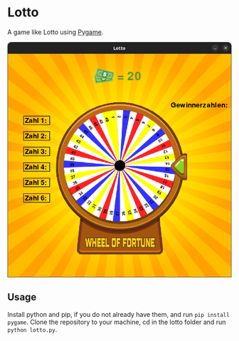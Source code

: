 # Lotto

A game like Lotto using [Pygame](https://github.com/pygame/pygame).

<p align="center">
  <img alt="A Screenshot of the game" src="images/screenshot.png">
</p>

## Usage

Install python and pip, if you do not already have them, and run `pip install pygame`.
Clone the repository to your machine, cd in the lotto folder and run `python lotto.py`.